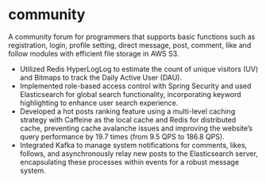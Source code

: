 # community
A community forum for programmers that supports basic functions such as registration, login, profile setting, direct message, post, comment, like and follow modules with efficient file storage in AWS S3.
- Utilized Redis HyperLogLog to estimate the count of unique visitors (UV) and Bitmaps to track the Daily Active User (DAU).
- Implemented role-based access control with Spring Security and used Elasticsearch for global search functionality, incorporating keyword highlighting to enhance user search experience.
- Developed a hot posts ranking feature using a multi-level caching strategy with Caffeine as the local cache and Redis for distributed cache, preventing cache avalanche issues and improving the website’s query performance by 19.7 times (from 9.5 QPS to 186.8 QPS).
- Integrated Kafka to manage system notifications for comments, likes, follows, and asynchronously relay new posts to the Elasticsearch server, encapsulating these processes within events for a robust message system.
